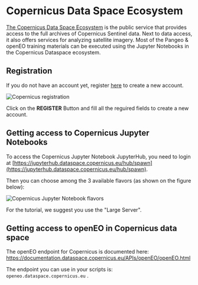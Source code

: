 # Copernicus Data Space Ecosystem

[The Copernicus Data Space Ecosystem](https://dataspace.copernicus.eu) is the public service that provides access to the
full archives of Copernicus Sentinel data. 
Next to data access, it also offers services for analyzing satellite imagery.
Most of the Pangeo & openEO training materials can be executed using the Jupyter Notebooks 
in the Copernicus Dataspace ecosystem.

## Registration

If you do not have an account yet, register [here](https://identity.dataspace.copernicus.eu/auth/realms/CDSE/protocol/openid-connect/auth?client_id=cdse-public&response_type=code&scope=openid&redirect_uri=https%3A//dataspace.copernicus.eu/account/confirmed/333) to create a new account.


![Copernicus registration](../figures/copernicus_registration.png)

Click on the **REGISTER** Button and fill all the reguired fields to create a new account.

## Getting access to Copernicus Jupyter Notebooks

To access the Copernicus Jupyter Notebook JupyterHub, you need to login at [https://jupyterhub.dataspace.copernicus.eu/hub/spawn](https://jupyterhub.dataspace.copernicus.eu/hub/spawn).

Then you can choose among the 3 available flavors (as shown on the figure below):


![Copernicus Jupyter Notebook flavors](../figures/copernicus_flavors.png)


For the tutorial, we suggest you use the "Large Server".

## Getting access to openEO in Copernicus data space

The openEO endpoint for Copernicus is documented here:
https://documentation.dataspace.copernicus.eu/APIs/openEO/openEO.html

The endpoint you can use in your scripts is: `openeo.dataspace.copernicus.eu` .

